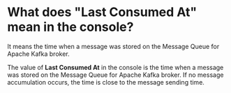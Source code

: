 # What does "Last Consumed At" mean in the console?

It means the time when a message was stored on the Message Queue for Apache Kafka broker.

The value of **Last Consumed At** in the console is the time when a message was stored on the Message Queue for Apache Kafka broker. If no message accumulation occurs, the time is close to the message sending time.

